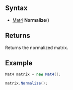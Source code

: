## Syntax

- [Mat4](Mat4.md) **Normalize**()

## Returns

Returns the normalized matrix.

## Example

```csharp
Mat4 matrix = new Mat4();

matrix.Normalize();
```